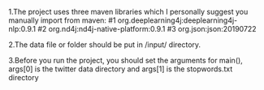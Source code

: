 1.The project uses three maven libraries which I personally suggest you manually import from maven:
  #1 org.deeplearning4j:deeplearning4j-nlp:0.9.1
  #2 org.nd4j:nd4j-native-platform:0.9.1
  #3 org.json:json:20190722
  
2.The data file or folder should be put in /input/ directory.

3.Before you run the project, you should set the arguments for main(), args[0] is the twitter data directory and args[1] is the stopwords.txt directory


